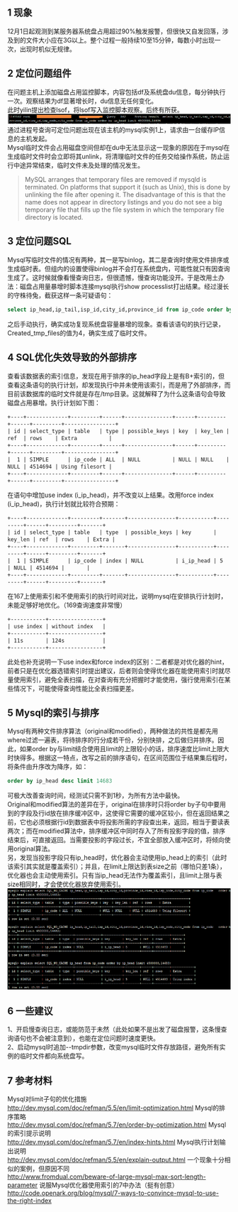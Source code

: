 ## 1 现象
12月1日起观测到某服务器系统盘占用超过90%触发报警，但很快又自发回落，涉及到的文件大小应在3G以上。整个过程一般持续10至15分钟，每数小时出现一次，出现时机似无规律。<br>
## 2 定位问题组件
在问题主机上添加磁盘占用监控脚本，内容包括df及系统盘du信息，每分钟执行一次。观察结果为df显著增长时，du信息无任何变化。<br>
此时yilin提出检查lsof，将lsof写入监控脚本观察。后终有所获。<br>
![](https://github.com/dbt4516/doc/blob/master/2016/pic/mysql-generate-unnecessary-temp-file-1.png)
通过进程号查询可定位问题出现在该主机的mysql实例1上，请求由一台缓存IP信息的主机发起。<br>
Mysql临时文件会占用磁盘空间但却在du中无法显示这一现象的原因在于mysql在生成临时文件时会立即将其unlink，将清理临时文件的任务交给操作系统，防止运行中途异常结束，临时文件未及处理的情况发生。<br>
>MySQL arranges that temporary files are removed if mysqld is terminated. On platforms that support it (such as Unix), this is done by unlinking the file after opening it. The disadvantage of this is that the name does not appear in directory listings and you do not see a big temporary file that fills up the file system in which the temporary file directory is located. <br>


## 3 定位问题SQL

Mysql写临时文件的情况有两种，其一是写binlog，其二是查询时使用文件排序或生成临时表。但组内的设置使得binlog并不会打在系统盘内，可能性就只有因查询生成了。这时候就像看慢查询日志，但很遗憾，慢查询功能没开。于是改用土办法：磁盘占用量暴增时脚本连接mysql执行show processlist打出结果。经过漫长的守株待兔，截获这样一条可疑语句：
```sql
select ip_head,ip_tail,isp_id,city_id,province_id from ip_code order by ip_head limit 4500000,14683
```

之后手动执行，确实成功复现系统盘容量暴增的现象。查看该语句的执行记录，Created_tmp_files的值为4，确实生成了临时文件。<br>
## 4 SQL优化失效导致的外部排序
查看该数据表的索引信息，发现在用于排序的ip_head字段上是有B+索引的，但查看这条语句的执行计划，却发现执行中并未使用该索引，而是用了外部排序，而目前该数据库的临时文件就是存在/tmp目录。这就解释了为什么这条语句会导致磁盘占用暴增。执行计划如下图：
```
+----+-------------+---------+------+---------------+------+---------+------+---------+----------------+
| id | select_type | table   | type | possible_keys | key  | key_len | ref  | rows    | Extra          |
+----+-------------+---------+------+---------------+------+---------+------+---------+----------------+
|  1 | SIMPLE      | ip_code | ALL  | NULL          | NULL | NULL    | NULL | 4514694 | Using filesort | 
+----+-------------+---------+------+---------------+------+---------+------+---------+----------------+
```
在语句中增加use index (i_ip_head)，并不改变以上结果。改用force index (i_ip_head)，执行计划就比较符合预期：
```
+----+-------------+---------+-------+---------------+-----------+---------+------+---------+-------+
| id | select_type | table   | type  | possible_keys | key       | key_len | ref  | rows    | Extra |
+----+-------------+---------+-------+---------------+-----------+---------+------+---------+-------+
|  1 | SIMPLE      | ip_code | index | NULL          | i_ip_head | 5       | NULL | 4514694 |       | 
+----+-------------+---------+-------+---------------+-----------+---------+------+---------+-------+
```
在167上使用索引和不使用索引的执行时间对比，说明mysql在安排执行计划时，未能足够好地优化。（169查询速度非常慢）
```
+-----------+-----------------+
| use index | without index   |
+-----------+-----------------+
| 11s       | 124s            |
+-----------+-----------------+
```

此处也补充说明一下use index和force index的区别：二者都是对优化器的hint，前者只是在优化器选错索引时提出建议，后者则会使得优化器在能使用索引时就尽量使用索引，避免全表扫描，在对查询有充分把握时才能使用，强行使用索引在某些情况下，可能使得查询性能比全表扫描更差。<br>

## 5 Mysql的索引与排序
Mysql有两种文件排序算法（original和modified），两种做法的共性是都先用where过滤一遍表，将待排序的行分成若干份，分别快排，之后做归并排序。因此，如果order by与limit结合使用且limit的上限较小的话，排序速度比limit上限大时快得多。根据这一特点，改写之前的排序语句，在区间范围位于结果集后程时，将条件由升序改为降序，如：
```sql
order by ip_head desc limit 14683
```
可极大改善查询时间，经测试只需不到1秒，为所有方法中最快。<br>
Original和modified算法的差异在于，original在排序时只将order by子句中要用到的字段及行id放在排序缓冲区中，这使得它需要的缓冲区较小，但在返回结果之前，它也必须根据行id到数据表中将投影所需的字段查出来，返回，相当于要读表两次；而在modified算法中，排序缓冲区中同时存入了所有投影字段的值，排序结束后，可直接返回。当需要投影的字段过长，不宜全部放入缓冲区时，将倾向使用original算法。<br>
另，发现当投影字段只有ip_head时，优化器会主动使用ip_head上的索引（此时该索引其实就是覆盖索引）；并且，在limit上限达到表size之前（哪怕只差1条），优化器也会主动使用索引。只有当ip_head无法作为覆盖索引，且limit上限与表size相同时，才会使优化器放弃使用索引。<br>
![](https://github.com/dbt4516/doc/blob/master/2016/pic/mysql-generate-unnecessary-temp-file-2.png)

## 6 一些建议
1、开启慢查询日志，或能防范于未然（此处如果不是出发了磁盘报警，这条慢查询语句也不会被注意到），也能在定位问题时速度更快。<br>
2、启动mysql时追加--tmpdir参数，改变mysql临时文件存放路径，避免所有实例的临时文件都向系统盘写。<br>

## 7 参考材料
Mysql对limit子句的优化措施<br>
http://dev.mysql.com/doc/refman/5.5/en/limit-optimization.html
Mysql的排序策略<br>
http://dev.mysql.com/doc/refman/5.7/en/order-by-optimization.html
Mysql的索引提示说明<br>
http://dev.mysql.com/doc/refman/5.7/en/index-hints.html
Mysql执行计划输出说明<br>
http://dev.mysql.com/doc/refman/5.5/en/explain-output.html
一个现象十分相似的案例，但原因不同<br>
http://www.fromdual.com/beware-of-large-mysql-max-sort-length-parameter
说服Mysql优化器使用索引的7中办法（挺有创意）<br>
http://code.openark.org/blog/mysql/7-ways-to-convince-mysql-to-use-the-right-index
